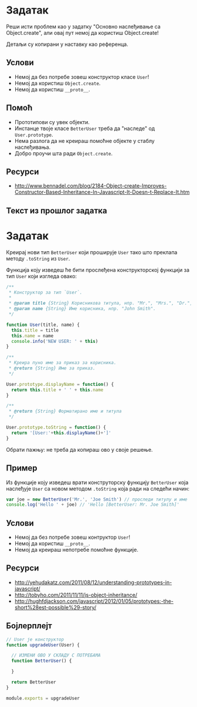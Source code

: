 # Задатак

Реши исти проблем као у задатку "Основно наслеђивање са Object.create", али овај пут немој да користиш Object.create!

Детаљи су копирани у наставку као референца.

## Услови

* Немој да без потребе зовеш конструктор класе `User`!
* Немој да користиш `Object.create`.
* Немој да користиш `__proto__`.

## Помоћ

* Прототипови су увек објекти.
* Инстанце твоје класе `BetterUser` треба да "наследе" од `User.prototype`.
* Нема разлога да не креираш помоћне објекте у стаблу наслеђивања.
* Добро проучи шта ради `Object.create`.

## Ресурси

* http://www.bennadel.com/blog/2184-Object-create-Improves-Constructor-Based-Inheritance-In-Javascript-It-Doesn-t-Replace-It.htm

## Текст из прошлог задатка

# Задатак

Креирај нови тип `BetterUser` који проширује `User` тако што преклапа методу `.toString` из `User`.

Функција коју изведеш ће бити прослеђена конструкторској функцији за тип `User` који изгледа овако:

```js
/**
 * Конструктор за тип `User`.
 *
 * @param title {String} Корисникова титула, нпр. "Mr.", "Mrs.", "Dr.", итд.
 * @param name {String} Име корисника, нпр. "John Smith".
 */

function User(title, name) {
  this.title = title
  this.name = name
  console.info('NEW USER: ' + this)
}

/**
 * Креира пуно име за приказ за корисника.
 * @return {String} Име за приказ.
 */

User.prototype.displayName = function() {
  return this.title + ' ' + this.name
}

/**
 * @return {String} Форматирано име и титула
 */

User.prototype.toString = function() {
  return '[User:'+this.displayName()+']'
}
```

Обрати пажњу: не треба да копираш ово у своје решење.

## Пример

Из функције коју изведеш врати конструторску функцију `BetterUser` која наслеђује `User` са новом методом `.toString` која ради на следећи начин:

```js
var joe = new BetterUser('Mr.', 'Joe Smith') // проследи титулу и име
console.log('Hello ' + joe) // 'Hello [BetterUser: Mr. Joe Smith]'
```

## Услови

* Немој да без потребе зовеш контруктор `User`!
* Немој да користиш `__proto__`.
* Немој да креираш непотребе помоћне функције.

## Ресурси

* http://yehudakatz.com/2011/08/12/understanding-prototypes-in-javascript/
* http://tobyho.com/2011/11/11/js-object-inheritance/
* http://hughfdjackson.com/javascript/2012/01/05/prototypes:-the-short%28est-possible%29-story/

## Бојлерплејт

```js
// User је конструктор
function upgradeUser(User) {

  // ИЗМЕНИ ОВО У СКЛАДУ С ПОТРЕБАМА
  function BetterUser() {

  }

  return BetterUser
}

module.exports = upgradeUser
```
